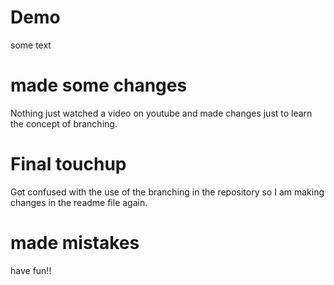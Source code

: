 # Demo

some text


# made some changes

Nothing just watched a video on youtube and made changes just to learn the concept of branching.


# Final touchup

Got confused with the use of the branching in the repository so I am making changes in the readme file again.

# made mistakes

have fun!!
